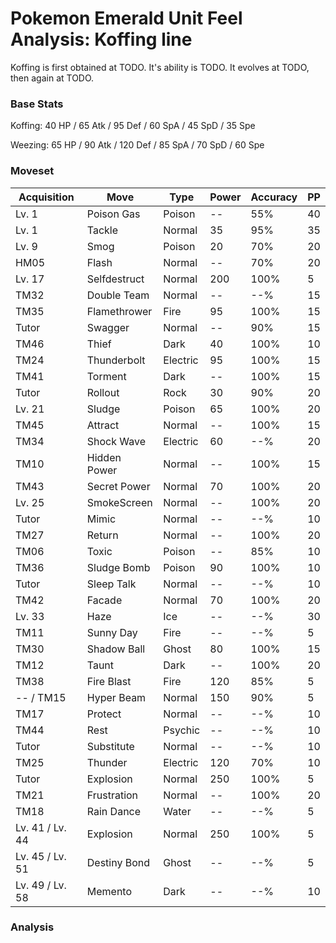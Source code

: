# Pokemon Emerald Unit Feel Analysis: Koffing line

Koffing is first obtained at TODO. It's ability is TODO. It evolves at TODO, then again at TODO.

### Base Stats

Koffing: 40 HP / 65 Atk / 95 Def / 60 SpA / 45 SpD / 35 Spe

Weezing: 65 HP / 90 Atk / 120 Def / 85 SpA / 70 SpD / 60 Spe

### Moveset

|Acquisition    |Move        |Type    |Power|Accuracy|PP |
|---            |---         |---     |---  |---     |---|
|Lv. 1          |Poison Gas  |Poison  |--   |55%     |40 |
|Lv. 1          |Tackle      |Normal  |35   |95%     |35 |
|Lv. 9          |Smog        |Poison  |20   |70%     |20 |
|HM05           |Flash       |Normal  |--   |70%     |20 |
|Lv. 17         |Selfdestruct|Normal  |200  |100%    |5  |
|TM32           |Double Team |Normal  |--   |--%     |15 |
|TM35           |Flamethrower|Fire    |95   |100%    |15 |
|Tutor          |Swagger     |Normal  |--   |90%     |15 |
|TM46           |Thief       |Dark    |40   |100%    |10 |
|TM24           |Thunderbolt |Electric|95   |100%    |15 |
|TM41           |Torment     |Dark    |--   |100%    |15 |
|Tutor          |Rollout     |Rock    |30   |90%     |20 |
|Lv. 21         |Sludge      |Poison  |65   |100%    |20 |
|TM45           |Attract     |Normal  |--   |100%    |15 |
|TM34           |Shock Wave  |Electric|60   |--%     |20 |
|TM10           |Hidden Power|Normal  |--   |100%    |15 |
|TM43           |Secret Power|Normal  |70   |100%    |20 |
|Lv. 25         |SmokeScreen |Normal  |--   |100%    |20 |
|Tutor          |Mimic       |Normal  |--   |--%     |10 |
|TM27           |Return      |Normal  |--   |100%    |20 |
|TM06           |Toxic       |Poison  |--   |85%     |10 |
|TM36           |Sludge Bomb |Poison  |90   |100%    |10 |
|Tutor          |Sleep Talk  |Normal  |--   |--%     |10 |
|TM42           |Facade      |Normal  |70   |100%    |20 |
|Lv. 33         |Haze        |Ice     |--   |--%     |30 |
|TM11           |Sunny Day   |Fire    |--   |--%     |5  |
|TM30           |Shadow Ball |Ghost   |80   |100%    |15 |
|TM12           |Taunt       |Dark    |--   |100%    |20 |
|TM38           |Fire Blast  |Fire    |120  |85%     |5  |
|-- / TM15      |Hyper Beam  |Normal  |150  |90%     |5  |
|TM17           |Protect     |Normal  |--   |--%     |10 |
|TM44           |Rest        |Psychic |--   |--%     |10 |
|Tutor          |Substitute  |Normal  |--   |--%     |10 |
|TM25           |Thunder     |Electric|120  |70%     |10 |
|Tutor          |Explosion   |Normal  |250  |100%    |5  |
|TM21           |Frustration |Normal  |--   |100%    |20 |
|TM18           |Rain Dance  |Water   |--   |--%     |5  |
|Lv. 41 / Lv. 44|Explosion   |Normal  |250  |100%    |5  |
|Lv. 45 / Lv. 51|Destiny Bond|Ghost   |--   |--%     |5  |
|Lv. 49 / Lv. 58|Memento     |Dark    |--   |--%     |10 |

### Analysis